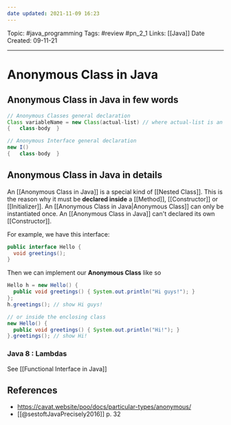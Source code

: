 ```yaml
---
date updated: 2021-11-09 16:23
---
```


Topic: #java_programming
Tags: #review #pn_2_1
Links: [[Java]]
Date Created: 09-11-21

---

# Anonymous Class in Java

## Anonymous Class in Java in few words

```java
// Anonymous Classes general declaration
Class variableName = new Class(actual-list) // where actual-list is an optional list of arguments
{	class-body	}

// Anonymous Interface general declaration
new I()
{	class-body	}
```

## Anonymous Class in Java in details

An [[Anonymous Class in Java]] is a special kind of [[Nested Class]].
This is the reason why it must be **declared inside** a [[Method]], [[Constructor]] or [[Initializer]].
An [[Anonymous Class in Java|Anonymous Class]] can only be instantiated once.
An [[Anonymous Class in Java]] can't declared its own [[Constructor]].

For example, we have this interface:

```java
public interface Hello {
  void greetings();
}
```

Then we can implement our **Anonymous Class** like so

```java
Hello h = new Hello() {
  public void greetings() { System.out.println("Hi guys!"); }
};
h.greetings(); // show Hi guys!

// or inside the enclosing class 
new Hello() { 
  public void greetings() { System.out.println("Hi!"); } 
}.greetings(); // show Hi!
```

### Java 8 : Lambdas

See [[Functional Interface in Java]]

## References

- <https://cavat.website/poo/docs/particular-types/anonymous/>
- [[@sestoftJavaPrecisely2016]] p. 32
